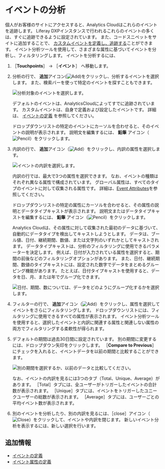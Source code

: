 # イベントの分析

個人がお客様のサイトにアクセスすると、Analytics Cloudはこれらのイベントを追跡します。 Liferay DXPインスタンスで行われるこれらのイベントの多くは、すぐに追跡できるように設定されています。 また、コードスニペットをサイトに追加することで、 [カスタムイベントを定義し、追跡する](./tracking-events.md)ことができます。 イベント分析ツールを使用して、さまざまな属性に基づいてイベントを分析し、フィルタリングします。 イベントを分析するには、

1. ［**Touchpoints**］ &rarr; ［**イベント**］ へ移動します。

1. 分析の行で、 **追加**アイコン(![Add](../../images/icon-add.png))をクリックし、分析するイベントを選択します。 また、検索バーを使って特定のイベントを探すこともできます。

   ![分析対象のイベントを選択します。](./events-analysis/images/01.png)

   デフォルトのイベントは、AnalyticsCloudによってすでに追跡されています。 カスタムイベントは、自身で定義および設定したイベントです。 詳細は、 [イベントの定義](../../workspace-data/definitions/definitions-for-events.md) を参照してください。

   ドロップダウンリストの特定のイベントにカーソルを合わせると、そのイベントの説明が表示されます。 説明文を編集するには、 **鉛筆** アイコン（![Pencil](../../images/icon-edit.png)）をクリックします。

1. 内訳の行で、 **追加**アイコン（![Add](../../images/icon-plus.png)）をクリックし、内訳の属性を選択します。

    ![イベントの内訳を選択します。](./events-analysis/images/02.png)

    内訳の行では、最大で3つの属性を選択できます。 なお、イベントの種類はそれぞれ異なる属性で構成されています。 グローバル属性は、すべてのタイプのイベントに対して収集される属性です。 詳細は、[Event Attributes](../../workspace-data/definitions/definitions-for-event-attributes.md)を参照してください。

    ドロップダウンリストの特定の属性にカーソルを合わせると、その属性の説明とデータタイプキャストが表示されます。 説明文またはデータタイプキャストを編集するには、 **鉛筆** アイコン（![Pencil](../../images/icon-edit.png)）をクリックします。

    Analytics Cloudは、その属性に対して収集された最初のデータに基づいて、自動的にデータタイプを検出してキャストしようとします。 データは、ブール値、日付、継続期間、数値、または文字列のいずれかとしてキャストされます。 データタイプキャストは、分析のフィルタリングに使用できるパラメーターを決定します。 例えば、日付が入力されている属性を選択すると、期間の前後などのフィルタリングオプションがあります。 また、日付、継続期間、数値のタイプキャストには、設定された数字でデータをまとめるグルーピング機能があります。 たとえば、日付タイプキャストを使用すると、データを日、月、または年でグループ化できます。

    ![日付、期間、数については、データをどのようにグループ化するかを選択します。](./events-analysis/images/03.png)

1. フィルターの行で、 **追加**アイコン（![Add](../../images/icon-plus.png)）をクリックし、属性を選択してイベントをさらにフィルタリングします。 ドロップダウンリストには、フィルタリングに使用できるすべての属性が表示されます。 イベント分析ツールを使用すると、選択したイベントと内訳に関連する属性と関連しない属性の両方でフィルタリングする柔軟性が得られます。

1. デフォルトの期間は過去30日間に設定されています。 別の期間に変更するには、ドロップダウン矢印をクリックします。 ［**Compare to Previous**］ にチェックを入れると、イベントデータを以前の期間と比較することができます。

    ![別の期間を選択するか、以前のデータと比較してください。](./events-analysis/images/04.png)

    なお、イベントの内訳を見るには3つのタブ（Total、Unique、Average）があります。 ［Total］タブには、全ユーザーがトリガーしたイベントの合計数が表示されます。 ［Unique］タブには、イベントをトリガーしたユニークユーザーの総数が表示されます。 ［Average］タブには、ユーザーごとの平均イベント数が表示されます。

1. 別のイベントを分析したり、別の内訳を見るには、［close］アイコン（![Close](../../images/icon-close.png)）をクリックして、イベントや内訳を閉じます。 新しいイベント分析を表示するには、新しい選択を行います。

<a name="additional-information" />

## 追加情報

* [イベントの定義](../../workspace-data/definitions/definitions-for-events.md)
* [イベント属性の定義](../../workspace-data/definitions/definitions-for-event-attributes.md)

